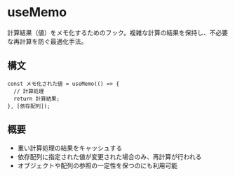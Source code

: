# useMemo

計算結果（値）をメモ化するためのフック。複雑な計算の結果を保持し、不必要な再計算を防ぐ最適化手法。

## 構文

```tsx
const メモ化された値 = useMemo(() => {
  // 計算処理
  return 計算結果;
}, [依存配列]);
```

## 概要

- 重い計算処理の結果をキャッシュする
- 依存配列に指定された値が変更された場合のみ、再計算が行われる
- オブジェクトや配列の参照の一定性を保つのにも利用可能

